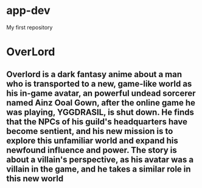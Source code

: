 # app-dev
My first repository

# **OverLord**

## Overlord is a dark fantasy anime about a man who is transported to a new, game-like world as his in-game avatar, an powerful undead sorcerer named Ainz Ooal Gown, after the online game he was playing, YGGDRASIL, is shut down. He finds that the NPCs of his guild's headquarters have become sentient, and his new mission is to explore this unfamiliar world and expand his newfound influence and power. The story is about a villain's perspective, as his avatar was a villain in the game, and he takes a similar role in this new world
